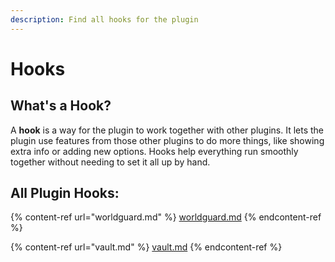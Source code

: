 ```yaml
---
description: Find all hooks for the plugin
---
```


# Hooks

## What's a Hook?

A **hook** is a way for the plugin to work together with other plugins. It lets the plugin use features from those other plugins to do more things, like showing extra info or adding new options. Hooks help everything run smoothly together without needing to set it all up by hand.

## All Plugin Hooks:

{% content-ref url="worldguard.md" %}
[worldguard.md](worldguard.md)
{% endcontent-ref %}

{% content-ref url="vault.md" %}
[vault.md](vault.md)
{% endcontent-ref %}

